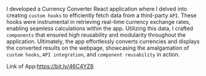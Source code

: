 I developed a Currency Converter React application where I delved into creating `custom hooks` to efficiently fetch data from a third-party `API`. These hooks were instrumental in retrieving real-time currency exchange rates, enabling seamless calculations within the app. Utilizing this data, I crafted `components` that ensured high reusability and modularity throughout the application. Ultimately, the app effortlessly converts currencies and displays the converted results on the webpage, showcasing the amalgamation of `custom hooks`, `API integration`, and `component reusability` in action.








Link of App:https://bit.ly/46C4YZ8
